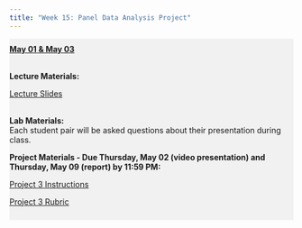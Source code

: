 ```yaml
---
title: "Week 15: Panel Data Analysis Project"
---
```


<div style="background-color:rgba(0, 0, 0, 0.0470588); text-align:left; vertical-align: middle; padding:10px 0;">
<b><u>May 01 & May 03</u></b> <br> <br>

<b>Lecture Materials:</b> <br>

<a  href="/materials/unit_03/week_03/lecture_03_week_03.html" target="_blank">Lecture Slides</a> <br> <br>


<b>Lab Materials:</b> <br>
Each student pair will be asked questions about their presentation during class. <br>


<b>Project Materials - Due Thursday, May 02 (video presentation) and Thursday, May 09 (report) by 11:59 PM:</b> <br>

<a  href="/materials/unit_03/week_03/project_3.html" target="_blank">Project 3 Instructions</a> <br> 

<a  href="/materials/unit_03/week_03/project_3_rubric.html" target="_blank">Project 3 Rubric</a> <br> 

 <!--
<a  href="/materials/unit_03/week_02/includes/min_wage_data.csv" target="_blank">min_wage_data.csv</a> <br> 

 <a  href="/materials/unit_03/week_02/lab_03_week_02.html" target="_blank">Lab Notes</a> <br>  
 

 <a  href="https://colostate-my.sharepoint.com/:f:/g/personal/jbayham_colostate_edu/EgFfaomIJ8VOoPLiTz6YXfEBXQqoY1eiOuDmpPpur7f9Ow?e=zDMuWi" target="_blank">Lab Datasets</a> <br> <br>

<b> Problem Set Materials - Due Thursday, April 27 by 11:59 PM:</b> <br>

 <a  href="/materials/unit_03/week_01/ps_03_week_01.html" target="_blank">Problem Set 1 Instructions</a> <br>  

<a  href="https://colostate-my.sharepoint.com/:f:/g/personal/jbayham_colostate_edu/Ene2gKXT9QBMr5Zb383dEeYBmvLFvFZR6PTwxUcGNza_0g?e=gwtVHm" target="_blank">Treatment datasets</a> <br> 

<a  href="https://colostate-my.sharepoint.com/:f:/g/personal/jbayham_colostate_edu/EsuPJcqiDPZFu0qJ-JONVLcB1gnp08EAm2LuTPAHVz2yqA?e=IsLJkA" target="_blank">Other datasets</a> <br> <br>
-->



</div>

<br> 

